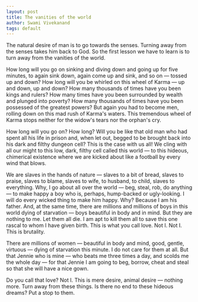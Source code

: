 ```yaml
---
layout: post
title: The vanities of the world
author: Swami Vivekanand
tags: default
--- 
```

The natural desire of man is to go towards the senses. Turning away from the senses takes him back to God. So the first lesson we have to learn is to turn away from the vanities of the world.

How long will you go on sinking and diving down and going up for five minutes, to again sink down, again come up and sink, and so on — tossed up and down? How long will you be whirled on this wheel of Karma — up and down, up and down? How many thousands of times have you been kings and rulers? How many times have you been surrounded by wealth and plunged into poverty? How many thousands of times have you been possessed of the greatest powers? But again you had to become men, rolling down on this mad rush of Karma's waters. This tremendous wheel of Karma stops neither for the widow's tears nor the orphan's cry.

How long will you go on? How long? Will you be like that old man who had spent all his life in prison and, when let out, begged to be brought back into his dark and filthy dungeon cell? This is the case with us all! We cling with all our might to this low, dark, filthy cell called this world — to this hideous, chimerical existence where we are kicked about like a football by every wind that blows.

We are slaves in the hands of nature — slaves to a bit of bread, slaves to praise, slaves to blame, slaves to wife, to husband, to child, slaves to everything. Why, I go about all over the world — beg, steal, rob, do anything — to make happy a boy who is, perhaps, hump-backed or ugly-looking. I will do every wicked thing to make him happy. Why? Because I am his father. And, at the same time, there are millions and millions of boys in this world dying of starvation — boys beautiful in body and in mind. But they are nothing to me. Let them all die. I am apt to kill them all to save this one rascal to whom I have given birth. This is what you call love. Not I. Not I. This is brutality.

There are millions of women — beautiful in body and mind, good, gentle, virtuous — dying of starvation this minute. I do not care for them at all. But that Jennie who is mine — who beats me three times a day, and scolds me the whole day — for that Jennie I am going to beg, borrow, cheat and steal so that she will have a nice gown.

Do you call that love? Not I. This is mere desire, animal desire — nothing more. Turn away from these things. Is there no end to these hideous dreams? Put a stop to them.